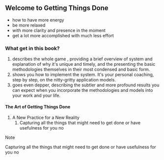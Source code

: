 ## Welcome to Getting Things Done

- how to have more energy
- be more relaxed
- with more clarity and presence in the moment
- get a lot more accomplished with much less effort

### What get in this book?

1. describes the whole game , providing a brief overview of system and explanation of why it's
   unique and timely, and the presenting the basic methodologies themselves in their most condensed and basic form.
2. shows you how to implement the system. It's your personal coaching, step by step, on the nitty-gritty application models.
3. goes even depper, describing the subtler and more profound results you can expect when you incorporate the methodologies and models into your work and your life.

#### The Art of Getting Things Done

1. A New Practice for a New Reality
   1. Capturing all the things that might need to get done or have usefulness for you no

> [!NOTE]
> Capturing all the things that might need to get done or have usefulness for you no
